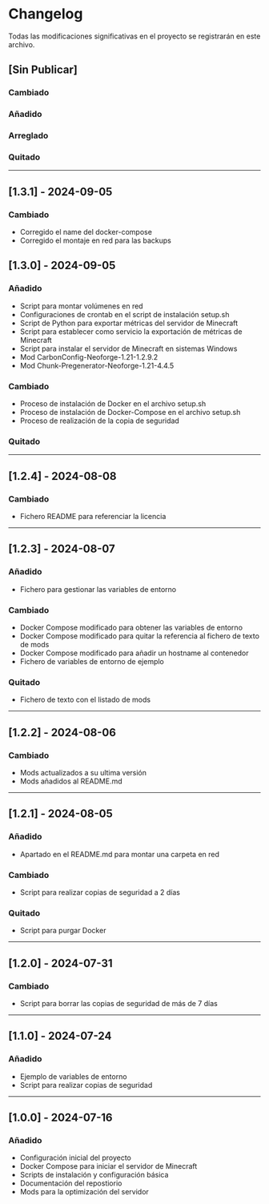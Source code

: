 # Changelog

Todas las modificaciones significativas en el proyecto se registrarán en este archivo.

## [Sin Publicar]

### Cambiado

### Añadido

### Arreglado

### Quitado

---

## [1.3.1] - 2024-09-05

### Cambiado

- Corregido el name del docker-compose
- Corregido el montaje en red para las backups

## [1.3.0] - 2024-09-05

### Añadido

- Script para montar volúmenes en red
- Configuraciones de crontab en el script de instalación setup.sh
- Script de Python para exportar métricas del servidor de Minecraft
- Script para establecer como servicio la exportación de métricas de Minecraft
- Script para instalar el servidor de Minecraft en sistemas Windows
- Mod CarbonConfig-Neoforge-1.21-1.2.9.2
- Mod Chunk-Pregenerator-Neoforge-1.21-4.4.5

### Cambiado

- Proceso de instalación de Docker en el archivo setup.sh
- Proceso de instalación de Docker-Compose en el archivo setup.sh
- Proceso de realización de la copia de seguridad

### Quitado

---

## [1.2.4] - 2024-08-08

### Cambiado

- Fichero README para referenciar la licencia

---

## [1.2.3] - 2024-08-07

### Añadido

- Fichero para gestionar las variables de entorno

### Cambiado

- Docker Compose modificado para obtener las variables de entorno
- Docker Compose modificado para quitar la referencia al fichero de texto de mods
- Docker Compose modificado para añadir un hostname al contenedor
- Fichero de variables de entorno de ejemplo

### Quitado

- Fichero de texto con el listado de mods

---

## [1.2.2] - 2024-08-06

### Cambiado

- Mods actualizados a su ultima versión
- Mods añadidos al README.md

---

## [1.2.1] - 2024-08-05

### Añadido

- Apartado en el README.md para montar una carpeta en red

### Cambiado

- Script para realizar copias de seguridad a 2 días

### Quitado

- Script para purgar Docker

---

## [1.2.0] - 2024-07-31

### Cambiado

- Script para borrar las copias de seguridad de más de 7 días

---

## [1.1.0] - 2024-07-24

### Añadido

- Ejemplo de variables de entorno
- Script para realizar copias de seguridad

---

## [1.0.0] - 2024-07-16

### Añadido

- Configuración inicial del proyecto
- Docker Compose para iniciar el servidor de Minecraft
- Scripts de instalación y configuración básica
- Documentación del repostiorio
- Mods para la optimización del servidor

